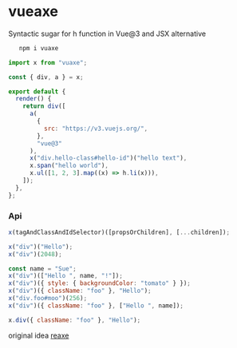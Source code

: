 # vueaxe

Syntactic sugar for h function in Vue@3 and JSX alternative

```sh
   npm i vuaxe
```

```js
import x from "vuaxe";

const { div, a } = x;

export default {
  render() {
    return div([
      a(
        {
          src: "https://v3.vuejs.org/",
        },
        "vue@3"
      ),
      x("div.hello-class#hello-id")("hello text"),
      x.span("hello world"),
      x.ul([1, 2, 3].map((x) => h.li(x))),
    ]);
  },
};
```

### Api

```js
x(tagAndClassAndIdSelector)([propsOrChildren], [...children]);
```

```js
x("div")("Hello");
x("div")(2048);

const name = "Sue";
x("div")(["Hello ", name, "!"]);
x("div")({ style: { backgroundColor: "tomato" } });
x("div")({ className: "foo" }, "Hello");
x("div.foo#moo")(256);
x("div")({ className: "foo" }, ["Hello ", name]);

x.div({ className: "foo" }, "Hello");
```

original idea [reaxe](https://github.com/jxnblk/reaxe)
